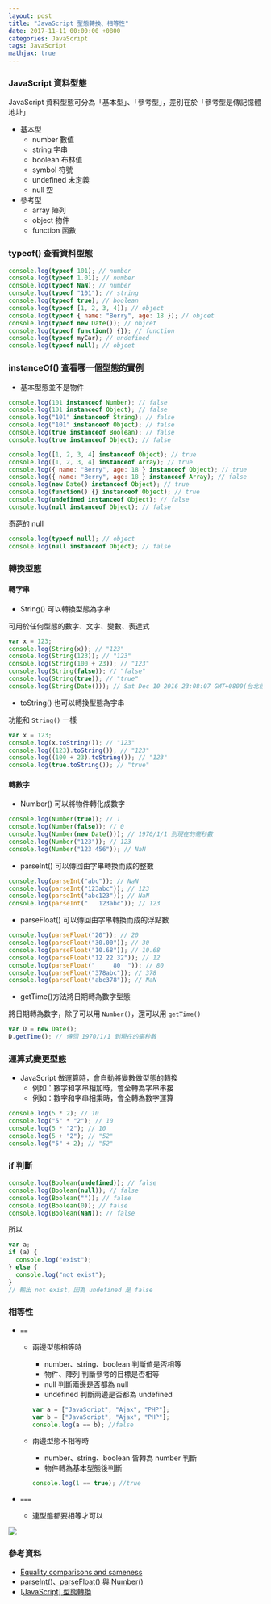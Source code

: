 ```yaml
---
layout: post
title: "JavaScript 型態轉換、相等性"
date: 2017-11-11 00:00:00 +0800
categories: JavaScript
tags: JavaScript
mathjax: true
---
```


### JavaScript 資料型態

JavaScript 資料型態可分為「基本型」、「參考型」，差別在於「參考型是傳記憶體地址」

- 基本型
  - number 數值
  - string 字串
  - boolean 布林值
  - symbol 符號
  - undefined 未定義
  - null 空
- 參考型
  - array 陣列
  - object 物件
  - function 函數

### typeof() 查看資料型態

```js
console.log(typeof 101); // number
console.log(typeof 1.01); // number
console.log(typeof NaN); // number
console.log(typeof "101"); // string
console.log(typeof true); // boolean
console.log(typeof [1, 2, 3, 4]); // object
console.log(typeof { name: "Berry", age: 18 }); // objcet
console.log(typeof new Date()); // objcet
console.log(typeof function() {}); // function
console.log(typeof myCar); // undefined
console.log(typeof null); // objcet
```

### instanceOf() 查看哪一個型態的實例

- 基本型態並不是物件

```js
console.log(101 instanceof Number); // false
console.log(101 instanceof Object); // false
console.log("101" instanceof String); // false
console.log("101" instanceof Object); // false
console.log(true instanceof Boolean); // false
console.log(true instanceof Object); // false
```

```js
console.log([1, 2, 3, 4] instanceof Object); // true
console.log([1, 2, 3, 4] instanceof Array); // true
console.log({ name: "Berry", age: 18 } instanceof Object); // true
console.log({ name: "Berry", age: 18 } instanceof Array); // false
console.log(new Date() instanceof Object); // true
console.log(function() {} instanceof Object); // true
console.log(undefined instanceof Object); // false
console.log(null instanceof Object); // false
```

奇葩的 null

```js
console.log(typeof null); // object
console.log(null instanceof Object); // false
```

### 轉換型態

#### 轉字串

- String() 可以轉換型態為字串

可用於任何型態的數字、文字、變數、表達式

```js
var x = 123;
console.log(String(x)); // "123"
console.log(String(123)); // "123"
console.log(String(100 + 23)); // "123"
console.log(String(false)); // "false"
console.log(String(true)); // "true"
console.log(String(Date())); // Sat Dec 10 2016 23:08:07 GMT+0800(台北標準時間)
```

- toString() 也可以轉換型態為字串

功能和 `String()` 一樣

```js
var x = 123;
console.log(x.toString()); // "123"
console.log((123).toString()); // "123"
console.log((100 + 23).toString()); // "123"
console.log(true.toString()); // "true"
```

#### 轉數字

- Number() 可以將物件轉化成數字

```js
console.log(Number(true)); // 1
console.log(Number(false)); // 0
console.log(Number(new Date())); // 1970/1/1 到現在的毫秒數
console.log(Number("123")); // 123
console.log(Number("123 456")); // NaN
```

- parseInt() 可以傳回由字串轉換而成的整數

```js
console.log(parseInt("abc")); // NaN
console.log(parseInt("123abc")); // 123
console.log(parseInt("abc123")); // NaN
console.log(parseInt("   123abc")); // 123
```

- parseFloat() 可以傳回由字串轉換而成的浮點數

```js
console.log(parseFloat("20")); // 20
console.log(parseFloat("30.00")); // 30
console.log(parseFloat("10.68")); // 10.68
console.log(parseFloat("12 22 32")); // 12
console.log(parseFloat("     80  ")); // 80
console.log(parseFloat("378abc")); // 378
console.log(parseFloat("abc378")); // NaN
```

- getTime()方法將日期轉為數字型態

將日期轉為數字，除了可以用 `Number()`，還可以用 `getTime()`

```js
var D = new Date();
D.getTime(); // 傳回 1970/1/1 到現在的毫秒數
```

### 運算式變更型態

- JavaScript 做運算時，會自動將變數做型態的轉換
  - 例如：數字和字串相加時，會全轉為字串串接
  - 例如：數字和字串相乘時，會全轉為數字運算

```js
console.log(5 * 2); // 10
console.log("5" * "2"); // 10
console.log(5 * "2"); // 10
console.log(5 + "2"); // "52"
console.log("5" + 2); // "52"
```

### if 判斷

```js
console.log(Boolean(undefined)); // false
console.log(Boolean(null)); // false
console.log(Boolean("")); // false
console.log(Boolean(0)); // false
console.log(Boolean(NaN)); // false
```

所以

```js
var a;
if (a) {
  console.log("exist");
} else {
  console.log("not exist");
}
// 輸出 not exist，因為 undefined 是 false
```

### 相等性

- `==`

  - 兩邊型態相等時

    - number、string、boolean 判斷值是否相等
    - 物件、陣列 判斷參考的目標是否相等
    - null 判斷兩邊是否都為 null
    - undefined 判斷兩邊是否都為 undefined

    ```js
    var a = ["JavaScript", "Ajax", "PHP"];
    var b = ["JavaScript", "Ajax", "PHP"];
    console.log(a == b); //false
    ```

  - 兩邊型態不相等時

    - number、string、boolean 皆轉為 number 判斷
    - 物件轉為基本型態後判斷

    ```js
    console.log(1 == true); //true
    ```

- `===`
  - 連型態都要相等才可以

![](https://i.imgur.com/eDm2Y4l.png)

### 參考資料

- [Equality comparisons and sameness](https://developer.mozilla.org/en-US/docs/Web/JavaScript/Equality_comparisons_and_sameness)
- [parseInt()、parseFloat() 與 Number()](http://www.victsao.com/blog/81-javascript/86-javascript-parse-number)
- [[JavaScript] 型態轉換](https://dotblogs.com.tw/berrynote/2016/12/07/221015)

